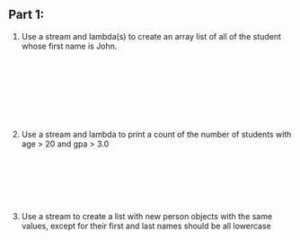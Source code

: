 ## Part 1:

1. Use a stream and lambda(s) to create an array
   list of all of the student whose first name is
   John.

```









```

2. Use a stream and lambda to print a count
   of the number of students with age > 20 and
   gpa > 3.0

```







```
3. Use a stream to create a list with new
   person objects with the same values,
   except for their first and last names should
   be all lowercase

```







```
